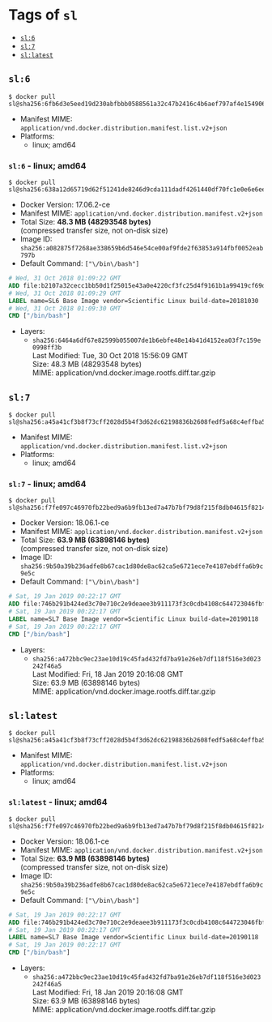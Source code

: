 <!-- THIS FILE IS GENERATED VIA './update-remote.sh' -->

# Tags of `sl`

-	[`sl:6`](#sl6)
-	[`sl:7`](#sl7)
-	[`sl:latest`](#sllatest)

## `sl:6`

```console
$ docker pull sl@sha256:6fb6d3e5eed19d230abfbbb0588561a32c47b2416c4b6aef797af4e1549060c7
```

-	Manifest MIME: `application/vnd.docker.distribution.manifest.list.v2+json`
-	Platforms:
	-	linux; amd64

### `sl:6` - linux; amd64

```console
$ docker pull sl@sha256:638a12d65719d62f51241de8246d9cda111dadf4261440df70fc1e0e6e6eed65
```

-	Docker Version: 17.06.2-ce
-	Manifest MIME: `application/vnd.docker.distribution.manifest.v2+json`
-	Total Size: **48.3 MB (48293548 bytes)**  
	(compressed transfer size, not on-disk size)
-	Image ID: `sha256:a082875f7268ae338659b6d546e54ce00af9fde2f63853a914fbf0052eab797b`
-	Default Command: `["\/bin\/bash"]`

```dockerfile
# Wed, 31 Oct 2018 01:09:22 GMT
ADD file:b2107a32cecc1bb50d1f25015e43a0e4220cf3fc25d4f9161b1a99419cf69d92 in / 
# Wed, 31 Oct 2018 01:09:29 GMT
LABEL name=SL6 Base Image vendor=Scientific Linux build-date=20181030
# Wed, 31 Oct 2018 01:09:30 GMT
CMD ["/bin/bash"]
```

-	Layers:
	-	`sha256:6464a6df67e82599b055007de1b6ebfe48e14b41d4152ea03f7c159e0998ff3b`  
		Last Modified: Tue, 30 Oct 2018 15:56:09 GMT  
		Size: 48.3 MB (48293548 bytes)  
		MIME: application/vnd.docker.image.rootfs.diff.tar.gzip

## `sl:7`

```console
$ docker pull sl@sha256:a45a41cf3b8f73cff2028d5b4f3d62dc62198836b2608fedf5a68c4effba562d
```

-	Manifest MIME: `application/vnd.docker.distribution.manifest.list.v2+json`
-	Platforms:
	-	linux; amd64

### `sl:7` - linux; amd64

```console
$ docker pull sl@sha256:f7fe097c46970fb22bed9a6b9fb13ed7a47b7bf79d8f215f8db04615f8214510
```

-	Docker Version: 18.06.1-ce
-	Manifest MIME: `application/vnd.docker.distribution.manifest.v2+json`
-	Total Size: **63.9 MB (63898146 bytes)**  
	(compressed transfer size, not on-disk size)
-	Image ID: `sha256:9b50a39b236adfe8b67cac1d80de8ac62ca5e6721ece7e4187ebdffa6b9c9e5c`
-	Default Command: `["\/bin\/bash"]`

```dockerfile
# Sat, 19 Jan 2019 00:22:17 GMT
ADD file:746b291b424ed3c70e710c2e9deaee3b911173f3c0cdb4108c644723046fbf11 in / 
# Sat, 19 Jan 2019 00:22:17 GMT
LABEL name=SL7 Base Image vendor=Scientific Linux build-date=20190118
# Sat, 19 Jan 2019 00:22:17 GMT
CMD ["/bin/bash"]
```

-	Layers:
	-	`sha256:a472bbc9ec23ae10d19c45fad432fd7ba91e26eb7df118f516e3d023242f46a5`  
		Last Modified: Fri, 18 Jan 2019 20:16:08 GMT  
		Size: 63.9 MB (63898146 bytes)  
		MIME: application/vnd.docker.image.rootfs.diff.tar.gzip

## `sl:latest`

```console
$ docker pull sl@sha256:a45a41cf3b8f73cff2028d5b4f3d62dc62198836b2608fedf5a68c4effba562d
```

-	Manifest MIME: `application/vnd.docker.distribution.manifest.list.v2+json`
-	Platforms:
	-	linux; amd64

### `sl:latest` - linux; amd64

```console
$ docker pull sl@sha256:f7fe097c46970fb22bed9a6b9fb13ed7a47b7bf79d8f215f8db04615f8214510
```

-	Docker Version: 18.06.1-ce
-	Manifest MIME: `application/vnd.docker.distribution.manifest.v2+json`
-	Total Size: **63.9 MB (63898146 bytes)**  
	(compressed transfer size, not on-disk size)
-	Image ID: `sha256:9b50a39b236adfe8b67cac1d80de8ac62ca5e6721ece7e4187ebdffa6b9c9e5c`
-	Default Command: `["\/bin\/bash"]`

```dockerfile
# Sat, 19 Jan 2019 00:22:17 GMT
ADD file:746b291b424ed3c70e710c2e9deaee3b911173f3c0cdb4108c644723046fbf11 in / 
# Sat, 19 Jan 2019 00:22:17 GMT
LABEL name=SL7 Base Image vendor=Scientific Linux build-date=20190118
# Sat, 19 Jan 2019 00:22:17 GMT
CMD ["/bin/bash"]
```

-	Layers:
	-	`sha256:a472bbc9ec23ae10d19c45fad432fd7ba91e26eb7df118f516e3d023242f46a5`  
		Last Modified: Fri, 18 Jan 2019 20:16:08 GMT  
		Size: 63.9 MB (63898146 bytes)  
		MIME: application/vnd.docker.image.rootfs.diff.tar.gzip
